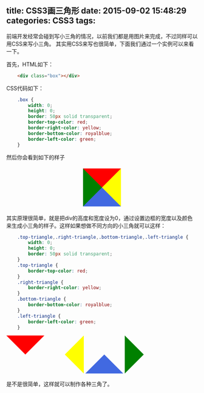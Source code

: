 title: CSS3画三角形
date: 2015-09-02 15:48:29
categories: CSS3
tags:
---

<style>
	.box {
		margin: 20px auto;
		width: 0;
		height: 0;
		border: 50px solid transparent;
		border-top-color: red;
		border-right-color: yellow;
		border-bottom-color: royalblue;
		border-left-color: green;
	}
	.top-triangle,.right-triangle,.bottom-triangle,.left-triangle {
		width: 0;
		height: 0;
		border: 50px solid transparent;
		display: inline-block;
	}
	.top-triangle {
		border-top-color: red;
	}
	.right-triangle {
		border-right-color: yellow;
	}
	.bottom-triangle {
		border-bottom-color: royalblue;
	}
	.left-triangle {
		border-left-color: green;
	}
</style>

前端开发经常会碰到写小三角的情况，以前我们都是用图片来完成，不过同样可以用CSS来写小三角。
其实用CSS来写也很简单，下面我们通过一个实例可以来看一下。

首先，HTML如下：
```html
	<div class="box"></div>
```
<!-- more-->
CSS代码如下：
```css
	.box {
		width: 0;
		height: 0;
		border: 50px solid transparent;
		border-top-color: red;
		border-right-color: yellow;
		border-bottom-color: royalblue;
		border-left-color: green;
	}
```
然后你会看到如下的样子
<div class="box">
</div>

其实原理很简单，就是把div的高度和宽度设为0，通过设置边框的宽度以及颜色来生成小三角的样子。这样如果想做不同方向的小三角就可以这样：
```css
	.top-triangle,.right-triangle,.bottom-triangle,.left-triangle {
		width: 0;
		height: 0;
		border: 50px solid transparent;
	}
	.top-triangle {
		border-top-color: red;
	}
	.right-triangle {
		border-right-color: yellow;
	}
	.bottom-triangle {
		border-bottom-color: royalblue;
	}
	.left-triangle {
		border-left-color: green;
	}

```
<div class="top-triangle"></div>
<div class="right-triangle"></div>
<div class="bottom-triangle"></div>
<div class="left-triangle"></div>

是不是很简单，这样就可以制作各种三角了。